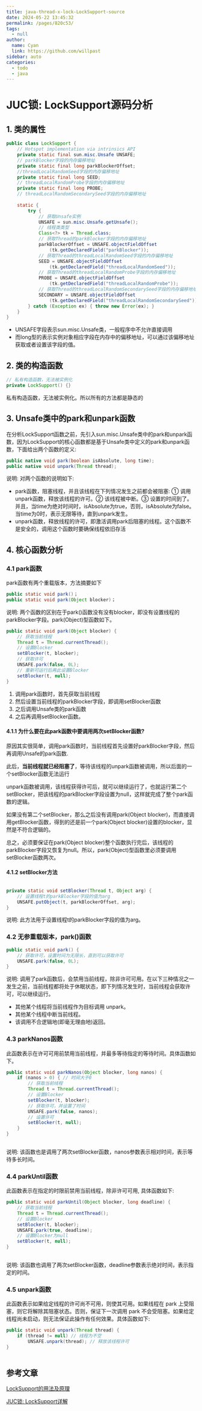 ```yaml
---
title: java-thread-x-lock-LockSupport-source
date: 2024-05-22 13:45:32
permalink: /pages/820c53/
tags: 
  - null
author: 
  name: Cyan
  link: https://github.com/willpast
sidebar: auto
categories: 
  - todo
  - java
---
```


# JUC锁: LockSupport源码分析

## 1. 类的属性

```java
public class LockSupport {
    // Hotspot implementation via intrinsics API
    private static final sun.misc.Unsafe UNSAFE;
    // parkBlocker字段的内存偏移地址
    private static final long parkBlockerOffset;
    //threadLocalRandomSeed字段的内存偏移地址
    private static final long SEED;
    // threadLocalRandomProbe字段的内存偏移地址
    private static final long PROBE;
    // threadLocalRandomSecondarySeed字段的内存偏移地址
    
    static {
        try {
            // 获取Unsafe实例
            UNSAFE = sun.misc.Unsafe.getUnsafe();
            // 线程类类型
            Class<?> tk = Thread.class;
            // 获取Thread的parkBlocker字段的内存偏移地址
            parkBlockerOffset = UNSAFE.objectFieldOffset
                (tk.getDeclaredField("parkBlocker"));
            // 获取Thread的threadLocalRandomSeed字段的内存偏移地址
            SEED = UNSAFE.objectFieldOffset
                (tk.getDeclaredField("threadLocalRandomSeed"));
            // 获取Thread的threadLocalRandomProbe字段的内存偏移地址
            PROBE = UNSAFE.objectFieldOffset
                (tk.getDeclaredField("threadLocalRandomProbe"));
            // 获取Thread的threadLocalRandomSecondarySeed字段的内存偏移地址
            SECONDARY = UNSAFE.objectFieldOffset
                (tk.getDeclaredField("threadLocalRandomSecondarySeed"));
        } catch (Exception ex) { throw new Error(ex); }
    }
}

```

- UNSAFE字段表示sun.misc.Unsafe类，一般程序中不允许直接调用
- 而long型的表示实例对象相应字段在内存中的偏移地址，可以通过该偏移地址获取或者设置该字段的值。

## 2. 类的构造函数

```java
// 私有构造函数，无法被实例化
private LockSupport() {}
```

私有构造函数，无法被实例化。所以所有的方法都是静态的

## 3. Unsafe类中的park和unpark函数

在分析LockSupport函数之前，先引入sun.misc.Unsafe类中的park和unpark函数，因为LockSupport的核心函数都是基于Unsafe类中定义的park和unpark函数，下面给出两个函数的定义:

```java
public native void park(boolean isAbsolute, long time);
public native void unpark(Thread thread);
```

说明: 对两个函数的说明如下:

- park函数，阻塞线程，并且该线程在下列情况发生之前都会被阻塞: ① 调用unpark函数，释放该线程的许可。② 该线程被中断。③ 设置的时间到了。并且，当time为绝对时间时，isAbsolute为true，否则，isAbsolute为false。当time为0时，表示无限等待，直到unpark发生。
- unpark函数，释放线程的许可，即激活调用park后阻塞的线程。这个函数不是安全的，调用这个函数时要确保线程依旧存活

## 4. 核心函数分析

### 4.1 park函数

park函数有两个重载版本，方法摘要如下

```java
public static void park()；
public static void park(Object blocker)；    
```

说明: 两个函数的区别在于park()函数没有没有blocker，即没有设置线程的parkBlocker字段。park(Object)型函数如下。

```java
public static void park(Object blocker) {
    // 获取当前线程
    Thread t = Thread.currentThread();
    // 设置Blocker
    setBlocker(t, blocker);
    // 获取许可
    UNSAFE.park(false, 0L);
    // 重新可运行后再此设置Blocker
    setBlocker(t, null);
}

```

1. 调用park函数时，首先获取当前线程
2. 然后设置当前线程的parkBlocker字段，即调用setBlocker函数
3. 之后调用Unsafe类的park函数
4. 之后再调用setBlocker函数。

#### 4.1.1 为什么要在此park函数中要调用两次setBlocker函数?

原因其实很简单，调用park函数时，当前线程首先设置好parkBlocker字段，然后再调用Unsafe的park函数.

此后，**当前线程就已经阻塞了**，等待该线程的unpark函数被调用，所以后面的一个setBlocker函数无法运行

unpark函数被调用，该线程获得许可后，就可以继续运行了，也就运行第二个setBlocker，把该线程的parkBlocker字段设置为null，这样就完成了整个park函数的逻辑。

如果没有第二个setBlocker，那么之后没有调用park(Object blocker)，而直接调用getBlocker函数，得到的还是前一个park(Object blocker)设置的blocker，显然是不符合逻辑的。

总之，必须要保证在park(Object blocker)整个函数执行完后，该线程的parkBlocker字段又恢复为null。所以，park(Object)型函数里必须要调用setBlocker函数两次。

#### 4.1.2 setBlocker方法

```java

private static void setBlocker(Thread t, Object arg) {
    // 设置线程t的parkBlocker字段的值为arg
    UNSAFE.putObject(t, parkBlockerOffset, arg);
}
```

说明: 此方法用于设置线程t的parkBlocker字段的值为arg。

### 4.2 无参重载版本，park()函数

```java
public static void park() {
    // 获取许可，设置时间为无限长，直到可以获取许可
    UNSAFE.park(false, 0L);
}
```

说明: 调用了park函数后，会禁用当前线程，除非许可可用。在以下三种情况之一发生之前，当前线程都将处于休眠状态，即下列情况发生时，当前线程会获取许可，可以继续运行。

- 其他某个线程将当前线程作为目标调用 unpark。
- 其他某个线程中断当前线程。
- 该调用不合逻辑地(即毫无理由地)返回。


### 4.3 parkNanos函数

此函数表示在许可可用前禁用当前线程，并最多等待指定的等待时间。具体函数如下。

```java
public static void parkNanos(Object blocker, long nanos) {
    if (nanos > 0) { // 时间大于0
        // 获取当前线程
        Thread t = Thread.currentThread();
        // 设置Blocker
        setBlocker(t, blocker);
        // 获取许可，并设置了时间
        UNSAFE.park(false, nanos);
        // 设置许可
        setBlocker(t, null);
    }
}
    
```

说明: 该函数也是调用了两次setBlocker函数，nanos参数表示相对时间，表示等待多长时间。

### 4.4 parkUntil函数

此函数表示在指定的时限前禁用当前线程，除非许可可用, 具体函数如下:

```java
public static void parkUntil(Object blocker, long deadline) {
    // 获取当前线程
    Thread t = Thread.currentThread();
    // 设置Blocker
    setBlocker(t, blocker);
    UNSAFE.park(true, deadline);
    // 设置Blocker为null
    setBlocker(t, null);
}
    
```

说明: 该函数也调用了两次setBlocker函数，deadline参数表示绝对时间，表示指定的时间。



### 4.5 unpark函数

此函数表示如果给定线程的许可尚不可用，则使其可用。如果线程在 park 上受阻塞，则它将解除其阻塞状态。否则，保证下一次调用 park 不会受阻塞。如果给定线程尚未启动，则无法保证此操作有任何效果。具体函数如下:

```java
public static void unpark(Thread thread) {
    if (thread != null) // 线程为不空
        UNSAFE.unpark(thread); // 释放该线程许可
}
    
```

## 参考文章

[LockSupport的用法及原理](https://www.jianshu.com/p/f1f2cd289205)

[JUC锁: LockSupport详解](https://pdai.tech/md/java/thread/java-thread-x-lock-LockSupport.html)